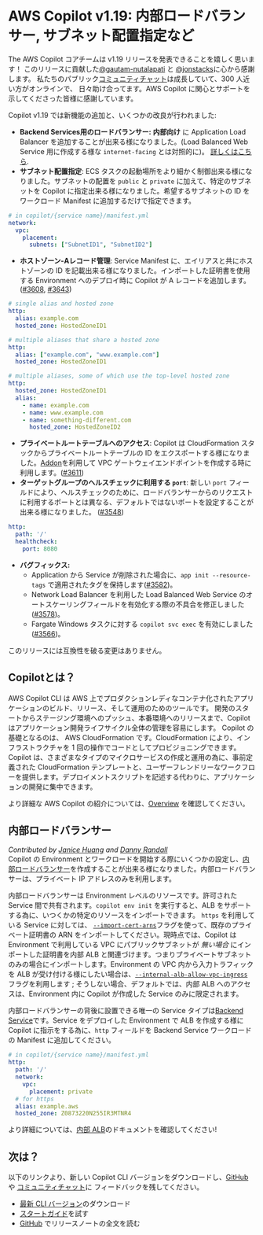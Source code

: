 # AWS Copilot v1.19: 内部ロードバランサー, サブネット配置指定など

The AWS Copilot コアチームは v1.19 リリースを発表できることを嬉しく思います！
このリリースに貢献した[@gautam-nutalapati](https://github.com/gautam-nutalapati) と [@jonstacks](https://github.com/jonstacks)に心から感謝します。
私たちのパブリック[コミュニティチャット](https://gitter.im/aws/copilot-cli)は成長していて、300 人近い方がオンラインで、
日々助け合ってます。AWS Copilot に関心とサポートを示してくださった皆様に感謝しています。

Copilot v1.19 では新機能の追加と、いくつかの改良が行われました:

* **Backend Services用のロードバランサー:** **内部向け** に Application Load Balancer を追加することが出来る様になりました。(Load Balanced Web Service 用に作成する様な `internet-facing` とは対照的に)。 [詳しくはこちら](./#internal-load-balancers).
* **サブネット配置指定**:
ECS タスクの起動場所をより細かく制御出来る様になりました。サブネットの配置を `public` と `private` に加えて、特定のサブネットを Copilot に指定出来る様になりました。希望するサブネットの ID をワークロード Manifest に追加するだけで指定できます。
```yaml
# in copilot/{service name}/manifest.yml
network:
  vpc:
    placement:
      subnets: ["SubnetID1", "SubnetID2"]
```
* **ホストゾーン-Aレコード管理**:
Service Manifest に、エイリアスと共にホストゾーンの ID を記載出来る様になりました。インポートした証明書を使用する Environment へのデプロイ時に Copilot が A レコードを追加します。([#3608](https://github.com/aws/copilot-cli/pull/3608), [#3643](https://github.com/aws/copilot-cli/pull/3643))
```yaml
# single alias and hosted zone
http:
  alias: example.com
  hosted_zone: HostedZoneID1

# multiple aliases that share a hosted zone
http:
  alias: ["example.com", "www.example.com"]
  hosted_zone: HostedZoneID1

# multiple aliases, some of which use the top-level hosted zone
http:
  hosted_zone: HostedZoneID1
  alias:
    - name: example.com
    - name: www.example.com
    - name: something-different.com
      hosted_zone: HostedZoneID2
```
* **プライベートルートテーブルへのアクセス**:
Copilot は CloudFormation スタックからプライベートルートテーブルの ID をエクスポートする様になりました。[Addon](../docs/developing/additional-aws-resources.ja.md)を利用して VPC ゲートウェイエンドポイントを作成する時に利用します。([#3611](https://github.com/aws/copilot-cli/pull/3611))
* **ターゲットグループのヘルスチェックに利用する `port`**:
新しい `port` フィールドにより、ヘルスチェックのために、ロードバランサーからのリクエストに利用するポートとは異なる、デフォルトではないポートを設定することが出来る様になりました。
([#3548](https://github.com/aws/copilot-cli/pull/3548))
```yaml
http:
  path: '/'
  healthcheck:
    port: 8080
```

* **バグフィックス:** 
    * Application から Service が削除された場合に、`app init --resource-tags` で適用されたタグを保持します([#3582](https://github.com/aws/copilot-cli/pull/3582))。
    * Network Load Balancer を利用した Load Balanced Web Service のオートスケーリングフィールドを有効化する際の不具合を修正しました([#3578](https://github.com/aws/copilot-cli/pull/3578))。
    * Fargate Windows タスクに対する `copilot svc exec` を有効にしました([#3566](https://github.com/aws/copilot-cli/pull/3566))。

このリリースには互換性を破る変更はありません。

## Copilotとは？

AWS Copilot CLI は AWS 上でプロダクションレディなコンテナ化されたアプリケーションのビルド、リリース、そして運用のためのツールです。
開発のスタートからステージング環境へのプッシュ、本番環境へのリリースまで、Copilot はアプリケーション開発ライフサイクル全体の管理を容易にします。
Copilot の基礎となるのは、 AWS CloudFormation です。CloudFormation により、インフラストラクチャを 1 回の操作でコードとしてプロビジョニングできます。
Copilot は、さまざまなタイプのマイクロサービスの作成と運用の為に、事前定義された CloudFormation テンプレートと、ユーザーフレンドリーなワークフローを提供します。デプロイメントスクリプトを記述する代わりに、アプリケーションの開発に集中できます。

より詳細な AWS Copilot の紹介については、[Overview](../docs/concepts/overview.ja.md) を確認してください。

<a id="internal-load-balancers"></a>
## 内部ロードバランサー
_Contributed by [Janice Huang](https://github.com/huanjani) and [Danny Randall](https://github.com/dannyrandall)_  
Copilot の Environment とワークロードを開始する際にいくつかの設定し、[内部ロードバランサー](https://docs.aws.amazon.com/ja_jp/elasticloadbalancing/latest/classic/elb-internal-load-balancers.html)を作成することが出来る様になりました。内部ロードバランサーは、プライベート IP アドレスのみを利用します。

内部ロードバランサーは Environment レベルのリソースです。許可された Service 間で共有されます。`copilot env init` を実行すると、ALB をサポートする為に、いつくかの特定のリソースをインポートできます。 `https` を利用している Service に対しては、 [`--import-cert-arns`](../docs/commands/env-init.ja.md#what-are-the-flags)フラグを使って、既存のプライベート証明書の ARN をインポートしてください。現時点では、Copilot は Environment で利用している VPC にパブリックサブネットが *無い場合* にインポートした証明書を内部 ALB と関連づけます。つまりプライベートサブネットのみの場合にインポートします。Environment の VPC 内から入力トラフィックを ALB が受け付ける様にしたい場合は、[`--internal-alb-allow-vpc-ingress`](../docs/commands/env-init.ja.md#what-are-the-flags) フラグを利用します ; そうしない場合、デフォルトでは、内部 ALB へのアクセスは、Environment 内に Copilot が作成した Service のみに限定されます。

内部ロードバランサーの背後に設置できる唯一の Service タイプは[Backend Service](../docs/concepts/services.ja.md#backend-service)です。Service をデプロイした Environment で ALB を作成する様に Copilot に指示をする為に、`http` フィールドを Backend Service ワークロードの Manifest に追加してください。


```yaml
# in copilot/{service name}/manifest.yml
http:
  path: '/'
  network:
    vpc:
      placement: private
  # for https
  alias: example.aws
  hosted_zone: Z0873220N255IR3MTNR4
```
より詳細については、[内部 ALB](../docs/developing/internal-albs.en.md)のドキュメントを確認してください!

## 次は？

以下のリンクより、新しい Copilot CLI バージョンをダウンロードし、[GitHub](https://github.com/aws/copilot-cli/) や [コミュニティチャット](https://gitter.im/aws/copilot-cli)に
フィードバックを残してください。

* [最新 CLI バージョン](../docs/getting-started/install.ja.md)のダウンロード
* [スタートガイド](../docs/getting-started/first-app-tutorial.ja.md)を試す
* [GitHub](https://github.com/aws/copilot-cli/releases/tag/v1.19.0) でリリースノートの全文を読む
